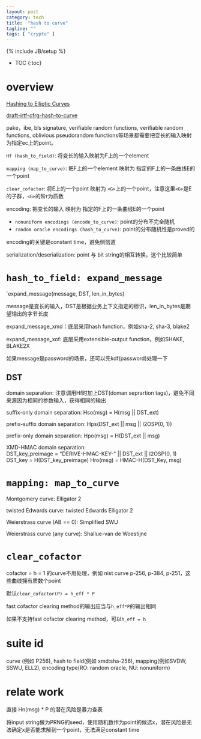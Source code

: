 ```yaml
---
layout: post
category: tech
title:  "hash to curve"
tagline: ""
tags: [ "crypto" ] 
---
```

{% include JB/setup %}

* TOC
{:toc}

# overview

[Hashing to Elliptic Curves](https://github.com/cfrg/draft-irtf-cfrg-hash-to-curve)

[draft-irtf-cfrg-hash-to-curve](https://tools.ietf.org/html/draft-irtf-cfrg-hash-to-curve)

pake，ibe, bls signature, verifiable random functions, verifiable random functions, oblivious pseudorandom functions等场景都需要把变长的输入映射为指定ec上的point。

`Hf (hash_to_field)`: 将变长的输入映射为F上的一个element

`mapping (map_to_curve)`: 把F上的一个element 映射为 指定的F上的一条曲线E的一个point

`clear_cofactor`: 将E上的一个point 映射为 `<G>`上的一个point，注意这里`<G>`是E的子群，`<G>`的阶r为质数

encoding: 把变长的输入 映射为 指定的F上的一条曲线E的一个point
- `nonuniform encodings (encode_to_curve)`: point的分布不完全随机
- `random oracle encodings (hash_to_curve)`: point的分布随机性是proved的

encoding的关键是constant time，避免侧信道

serialization/deserialization: point 与 bit string的相互转换，这个比较简单

# `hash_to_field: expand_message`

`expand_message(message, DST, len_in_bytes)

message是变长的输入，DST是根据业务上下文指定的标识，len_in_bytes是期望输出的字节长度

expand_message_xmd：底层采用hash function，例如sha-2, sha-3, blake2

expand_message_xof: 底层采用extensible-output function，例如SHAKE, BLAKE2X

如果message是password的场景，还可以先kdf(password)处理一下

## DST

domain separation: 注意调用Hf时加上DST(doman seprartion tags)，避免不同来源因为相同的参数输入，获得相同的输出

suffix-only domain separation: Hso(msg) = H(msg || DST_ext)

prefix-suffix domain separation: Hps(DST_ext || msg || I2OSP(0, 1))

prefix-only domain separation: Hpo(msg) = H(DST_ext || msg)

XMD-HMAC domain separation:  
    DST_key_preimage = "DERIVE-HMAC-KEY-" || DST_ext || I2OSP(0, 1)
    DST_key = H(DST_key_preimage)
    Hro(msg) = HMAC-H(DST_Key, msg)

# `mapping: map_to_curve`

Montgomery curve: Elligator 2

twisted Edwards curve: twisted Edwards Elligator 2

Weierstrass curve (AB == 0): Simplified SWU

Weierstrass curve (any curve): Shallue-van de Woestijne

# `clear_cofactor`

cofactor = h = 1 的curve不用处理，例如 nist curve p-256, p-384, p-251，这些曲线拥有质数个point

默认`clear_cofactor(P) = h_eff * P`

fast cofactor clearing method的输出应当与`h_eff*P`的输出相同

如果不支持fast cofactor clearing method，可以`h_eff = h`

# suite id

curve (例如 P256), hash to field(例如 xmd:sha-256), mapping(例如SVDW, SSWU, ELL2), encoding type(RO: random oracle, NU: nonuniform)

# relate work

直接 Hn(msg) * P 的潜在风险是暴力查表

将input string做为PRNG的seed，使用随机数作为point的候选x，潜在风险是无法确定x是否能求解到一个point，无法满足constant time


